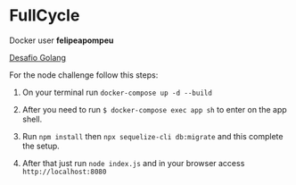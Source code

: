# FullCycle

Docker user **felipeapompeu**

[Desafio Golang](https://hub.docker.com/repository/docker/felipeapompeu/fullcycle)

For the node challenge follow this steps:

1. On your terminal run `docker-compose up -d --build`

2. After you need to run `$ docker-compose exec app sh` to enter on the app shell.

3. Run `npm install` then `npx sequelize-cli db:migrate` and this complete the setup.

4. After that just run `node index.js` and in your browser access `http://localhost:8080`
